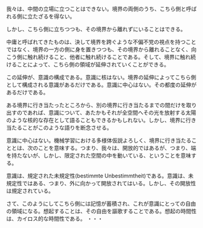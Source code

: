 我々は、中間の立場に立つことはできない。境界の両側のうち、こちら側と呼ばれる側に立たざるを得ない。

しかし、こちら側に立ちつつも、その境界から離れずにいることはできる。

中庸と呼ばれてきたものは、決して境界を跨ぐような不偏不党の視点を持つことではなく、境界の一方の側に身を置きつつも、その境界から離れることなく、向こう側に触れ続けること、他者に触れ続けることである。そして、境界に触れ続けることによって、こちら側の領域が延伸されていくことができる。

この延伸が、意識の構成である。意識に核はない。境界の延伸によってこちら側として構成される意識があるだけである。意識に中心はない。その都度の延伸があるだけである。

ある境界に行き当たったところから、別の境界に行き当たるまでの間だけを取り出すのであれば、意識について、あたかもそれが全空間へその光を放射する太陽のような核的な存在として語ることもできるかもしれない。しかし、境界に行き当たることがこのような語りを断念させる。

意識に中心はない。機械学習における多様体仮説よろしく、境界に行き当たることとは、次のことを意味する。つまり、我々は、開放的ではあるが、つまり、端を持たないが、しかし、限定された空間の中を動いている、ということを意味する。

意識は、規定された未規定性(bestimmte Unbestimmtheit)である。意識は、未規定性ではある、つまり、外に向かって開放されてはいる。しかし、その開放性は規定されている。

さて、このようにしてこちら側には記憶が蓄積され、これが意識にとっての自由の領域になる。想起することは、その自由を謳歌することである。想起の時間性は、カイロス的な時間性である。 ・・・
